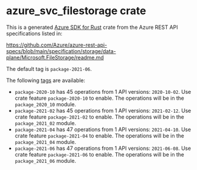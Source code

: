 # azure_svc_filestorage crate

This is a generated [Azure SDK for Rust](https://github.com/Azure/azure-sdk-for-rust) crate from the Azure REST API specifications listed in:

https://github.com/Azure/azure-rest-api-specs/blob/main/specification/storage/data-plane/Microsoft.FileStorage/readme.md

The default tag is `package-2021-06`.

The following [tags](https://github.com/Azure/azure-sdk-for-rust/blob/main/services/tags.md) are available:

- `package-2020-10` has 45 operations from 1 API versions: `2020-10-02`. Use crate feature `package-2020-10` to enable. The operations will be in the `package_2020_10` module.
- `package-2021-02` has 45 operations from 1 API versions: `2021-02-12`. Use crate feature `package-2021-02` to enable. The operations will be in the `package_2021_02` module.
- `package-2021-04` has 47 operations from 1 API versions: `2021-04-10`. Use crate feature `package-2021-04` to enable. The operations will be in the `package_2021_04` module.
- `package-2021-06` has 47 operations from 1 API versions: `2021-06-08`. Use crate feature `package-2021-06` to enable. The operations will be in the `package_2021_06` module.